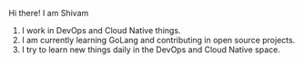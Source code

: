 Hi there! I am Shivam

1. I work in DevOps and Cloud Native things.
2. I am currently learning GoLang and contributing in open source projects.
3. I try to learn new things daily in the DevOps and Cloud Native space.
